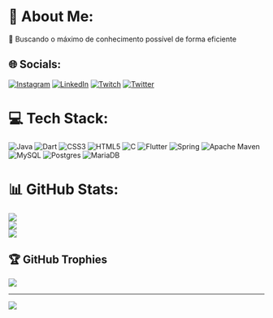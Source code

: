 # 💫 About Me:
🔭 Buscando o máximo de conhecimento possível de forma eficiente


## 🌐 Socials:
[![Instagram](https://img.shields.io/badge/Instagram-%23E4405F.svg?logo=Instagram&logoColor=white)](https://instagram.com/FabiioRK) [![LinkedIn](https://img.shields.io/badge/LinkedIn-%230077B5.svg?logo=linkedin&logoColor=white)](https://linkedin.com/in/FabiioRK) [![Twitch](https://img.shields.io/badge/Twitch-%239146FF.svg?logo=Twitch&logoColor=white)](https://twitch.tv/FabiioRK) [![Twitter](https://img.shields.io/badge/Twitter-%231DA1F2.svg?logo=Twitter&logoColor=white)](https://twitter.com/FabiioRK) 

# 💻 Tech Stack:
![Java](https://img.shields.io/badge/java-%23ED8B00.svg?style=flat-square&logo=java&logoColor=white) ![Dart](https://img.shields.io/badge/dart-%230175C2.svg?style=flat-square&logo=dart&logoColor=white) ![CSS3](https://img.shields.io/badge/css3-%231572B6.svg?style=flat-square&logo=css3&logoColor=white) ![HTML5](https://img.shields.io/badge/html5-%23E34F26.svg?style=flat-square&logo=html5&logoColor=white) ![C](https://img.shields.io/badge/c-%2300599C.svg?style=flat-square&logo=c&logoColor=white) ![Flutter](https://img.shields.io/badge/Flutter-%2302569B.svg?style=flat-square&logo=Flutter&logoColor=white) ![Spring](https://img.shields.io/badge/spring-%236DB33F.svg?style=flat-square&logo=spring&logoColor=white) ![Apache Maven](https://img.shields.io/badge/Apache%20Maven-C71A36?style=flat-square&logo=Apache%20Maven&logoColor=white) ![MySQL](https://img.shields.io/badge/mysql-%2300f.svg?style=flat-square&logo=mysql&logoColor=white) ![Postgres](https://img.shields.io/badge/postgres-%23316192.svg?style=flat-square&logo=postgresql&logoColor=white) ![MariaDB](https://img.shields.io/badge/MariaDB-003545?style=flat-square&logo=mariadb&logoColor=white)
# 📊 GitHub Stats:
![](https://github-readme-stats.vercel.app/api?username=FabiioRK&theme=dark&hide_border=true&include_all_commits=false&count_private=false)<br/>
![](https://github-readme-streak-stats.herokuapp.com/?user=FabiioRK&theme=dark&hide_border=true)<br/>
![](https://github-readme-stats.vercel.app/api/top-langs/?username=FabiioRK&theme=dark&hide_border=true&include_all_commits=false&count_private=false&layout=compact)

## 🏆 GitHub Trophies
![](https://github-profile-trophy.vercel.app/?username=FabiioRK&theme=flat&no-frame=true&no-bg=true&margin-w=4)

---
[![](https://visitcount.itsvg.in/api?id=FabiioRK&icon=8&color=12)](https://visitcount.itsvg.in)

<!-- Proudly created with GPRM ( https://gprm.itsvg.in ) -->
